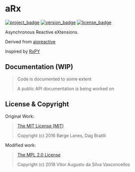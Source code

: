 # aRx

[![project_badge](https://img.shields.io/badge/HeavenVolkoff/aRx-black.svg?style=for-the-badge&logo=github "Project Badge")](https://github.com/HeavenVolkoff/aRx)
[![version_badge](https://img.shields.io/github/tag/HeavenVolkoff/aRx.svg?label=version&style=for-the-badge "Version Badge")](https://github.com/HeavenVolkoff/aRx/releases/latest)
[![license_badge](https://img.shields.io/github/license/HeavenVolkoff/aRx.svg?style=for-the-badge& "License Badge")](https://www.mozilla.org/en-US/MPL/2.0/)

Asynchronous Reactive eXtensions.

Derived from [aioreactive](https://github.com/dbrattli/aioreactive)

Inspired by [RxPY](https://github.com/ReactiveX/RxPY)

## Documentation (WIP)
> Code is documented to some extent
>
> A public API documentation is being worked on

## License & Copyright
Original Work:
>[The MIT License (MIT)](licenses/LICENSE.aioreactive.txt)
>
>Copyright (c) 2016 Børge Lanes, Dag Brattli

Modified work:
>[The MPL 2.0 License](LICENSE)
>
>Copyright (c) 2018 Vítor Augusto da Silva Vasconcellos
